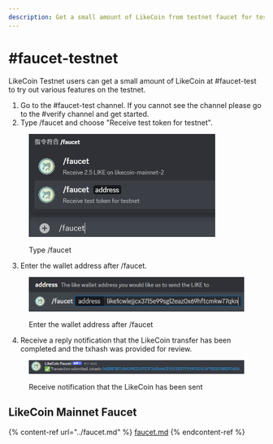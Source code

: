 ```yaml
---
description: Get a small amount of LikeCoin from testnet faucet for testing on testnet
---
```


# #faucet-testnet

LikeCoin Testnet users can get a small amount of LikeCoin at #faucet-test to try out various features on the testnet.

1. Go to the #faucet-test channel. If you cannot see the channel please go to the #verify channel and get started.
2. Type /faucet and choose "Receive test token for testnet".

<figure><img src="../../.gitbook/assets/faucet-testnet 1.png" alt=""><figcaption><p>Type /faucet</p></figcaption></figure>

3. Enter the wallet address after /faucet.

<figure><img src="../../.gitbook/assets/faucet-mainnet 2.png" alt=""><figcaption><p>Enter the wallet address after /faucet</p></figcaption></figure>

4. Receive a reply notification that the LikeCoin transfer has been completed and the txhash was provided for review.

<figure><img src="../../.gitbook/assets/faucet-mainnet 3.png" alt=""><figcaption><p>Receive notification that the LikeCoin has been sent</p></figcaption></figure>

## LikeCoin Mainnet Faucet

{% content-ref url="../faucet.md" %}
[faucet.md](../faucet.md)
{% endcontent-ref %}
